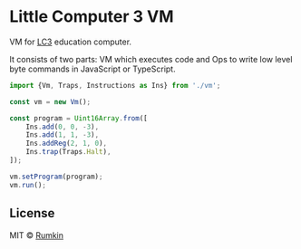 # Little Computer 3 VM

VM for [LC3](https://en.wikipedia.org/wiki/LC-3) education computer.

It consists of two parts: VM which executes code and Ops to write
low level byte commands in JavaScript or TypeScript.

```javascript
import {Vm, Traps, Instructions as Ins} from './vm';

const vm = new Vm();

const program = Uint16Array.from([
    Ins.add(0, 0, -3),
    Ins.add(1, 1, -3),
    Ins.addReg(2, 1, 0),
    Ins.trap(Traps.Halt),
]);

vm.setProgram(program);
vm.run();
```

## License

MIT © [Rumkin](https://rumk.in)